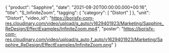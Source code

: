 {
   "product": "Sapphire",
   "date": "2021-08-20T00:00:00.000+00:16",  
   "title": "S_InfiniteZoom",
   "tagging": {
   "category": [
      "Distort"
    ]
   },
   "unit": "Distort",
   "video_id": "https://borisfx-com-res.cloudinary.com/video/upload/q_auto/v1629401923/Marketing/Sapphire_ReDesign/EffectExamples/InfiniteZoom.mp4",
   "poster": "https://borisfx-com-res.cloudinary.com/video/upload/q_auto,f_auto/v1629401923/Marketing/Sapphire_ReDesign/EffectExamples/InfiniteZoom.png"
}